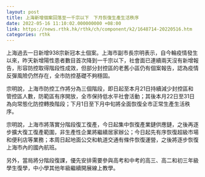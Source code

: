 ```yaml
---
layout: post
title: 上海新增個案回落至一千宗以下　下月恢復生產生活秩序
date: 2022-05-16 11:10:02.000000000 +08:00
link: https://news.rthk.hk/rthk/ch/component/k2/1648714-20220516.htm
categories: rthk
---
```


上海過去一日新增938宗新冠本土個案。上海市副市長宗明表示，自今輪疫情發生以來，昨天新增陽性患者數目首次降到一千宗以下，社會面已連續兩天沒有新增報告，形容防控取得階段性成效，但部分封控區的老舊小區仍有個案報告，認為疫情反彈風險仍然存在，全市防控基礎不夠穩固。

宗明說，上海市防控工作將分為三個階段，即日起至本月21日持續減少封控區和管控區人數，防範區有序開放，全市保持低水平社會活動；其後本月22日至31日為向常態化防控轉換階段；下月1日至下月中旬將全面恢復全市正常生產生活秩序。

宗明說，上海市將落實分階段復工復產，今日起集中恢復產業鏈供應鏈，之後再逐步擴大復工復產範圍，非生產性企業將繼續居家辦公；今日起先有序恢復超級市場和便利店等業務；本周日起地面公交和軌道交通有條件恢復運營，之後將逐步恢復上海市內的國內航班。

另外，當局將分階段復課，優先安排需要參與高考和中考的高三、高二和初三年級學生復學，中小學其他年級繼續開展線上教學。
